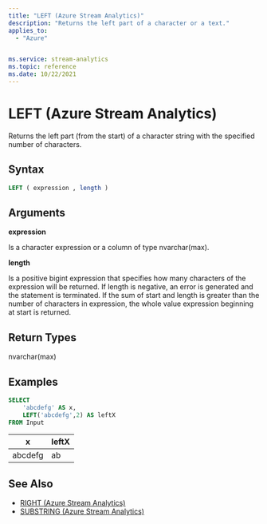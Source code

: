 ```yaml
---
title: "LEFT (Azure Stream Analytics)"
description: "Returns the left part of a character or a text."
applies_to:
  - "Azure"


ms.service: stream-analytics
ms.topic: reference
ms.date: 10/22/2021
---
```


# LEFT (Azure Stream Analytics)

Returns the left part (from the start) of a character string with the specified number of characters.

## Syntax

```SQL
LEFT ( expression , length )
```

## Arguments

**expression**

Is a character expression or a column of type nvarchar(max).

**length**

Is a positive bigint expression that specifies how many characters of the expression will be returned. If length is negative, an error is generated and the statement is terminated. If the sum of start and length is greater than the number of characters in expression, the whole value expression beginning at start is returned.

## Return Types

nvarchar(max)

## Examples

```SQL
SELECT
    'abcdefg' AS x,
    LEFT('abcdefg',2) AS leftX
FROM Input
```

|x|leftX|
|-|-|
|abcdefg|ab|

## See Also

- [RIGHT (Azure Stream Analytics)](right-azure-stream-analytics.md)
- [SUBSTRING (Azure Stream Analytics)](substring-azure-stream-analytics.md)